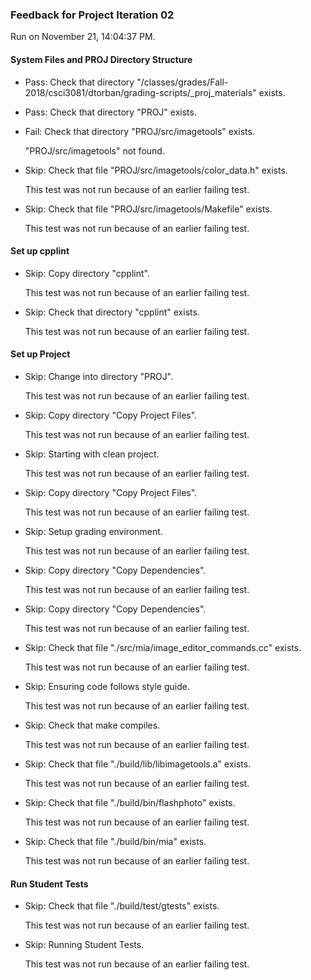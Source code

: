### Feedback for Project Iteration 02

Run on November 21, 14:04:37 PM.


#### System Files and PROJ Directory Structure

+ Pass: Check that directory "/classes/grades/Fall-2018/csci3081/dtorban/grading-scripts/_proj_materials" exists.

+ Pass: Check that directory "PROJ" exists.

+ Fail: Check that directory "PROJ/src/imagetools" exists.

     "PROJ/src/imagetools" not found.

+ Skip: Check that file "PROJ/src/imagetools/color_data.h" exists.

  This test was not run because of an earlier failing test.

+ Skip: Check that file "PROJ/src/imagetools/Makefile" exists.

  This test was not run because of an earlier failing test.


#### Set up cpplint

+ Skip: Copy directory "cpplint".

  This test was not run because of an earlier failing test.

+ Skip: Check that directory "cpplint" exists.

  This test was not run because of an earlier failing test.


#### Set up Project

+ Skip: Change into directory "PROJ".

  This test was not run because of an earlier failing test.

+ Skip: Copy directory "Copy Project Files".

  This test was not run because of an earlier failing test.

+ Skip: Starting with clean project.

  This test was not run because of an earlier failing test.

+ Skip: Copy directory "Copy Project Files".

  This test was not run because of an earlier failing test.

+ Skip: Setup grading environment.

  This test was not run because of an earlier failing test.

+ Skip: Copy directory "Copy Dependencies".

  This test was not run because of an earlier failing test.

+ Skip: Copy directory "Copy Dependencies".

  This test was not run because of an earlier failing test.

+ Skip: Check that file "./src/mia/image_editor_commands.cc" exists.

  This test was not run because of an earlier failing test.

+ Skip: Ensuring code follows style guide.

  This test was not run because of an earlier failing test.

+ Skip: Check that make compiles.

  This test was not run because of an earlier failing test.

+ Skip: Check that file "./build/lib/libimagetools.a" exists.

  This test was not run because of an earlier failing test.

+ Skip: Check that file "./build/bin/flashphoto" exists.

  This test was not run because of an earlier failing test.

+ Skip: Check that file "./build/bin/mia" exists.

  This test was not run because of an earlier failing test.


#### Run Student Tests

+ Skip: Check that file "./build/test/gtests" exists.

  This test was not run because of an earlier failing test.

+ Skip: Running Student Tests.

  This test was not run because of an earlier failing test.

